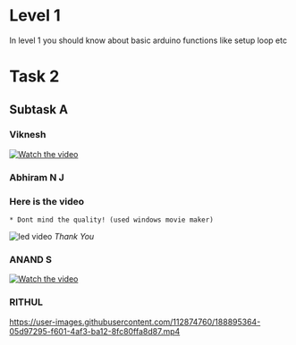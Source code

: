 
# Level 1

In level 1 you should know about basic arduino functions like setup loop etc 

# Task 2
## Subtask A

### Viknesh 
[![Watch the video](https://i.ibb.co/8PTbb06/ssss.png)](https://cdn.loom.com/sessions/thumbnails/6b507414e148412e9c109df5dfa3d684-00001.mp4)

### Abhiram N J
### Here is the video 
    * Dont mind the quality! (used windows movie maker)
![led video](https://user-images.githubusercontent.com/79564956/188667672-d2c8e0d3-1a71-4023-9c83-f576e0f12366.gif)
*Thank You*

### ANAND S
[![Watch the video]()](https://user-images.githubusercontent.com/95957257/188688862-e90df232-c6fd-4146-aaea-3fef4f48e3ad.mp4)

### RITHUL 
https://user-images.githubusercontent.com/112874760/188895364-05d97295-f601-4af3-ba12-8fc80ffa8d87.mp4

